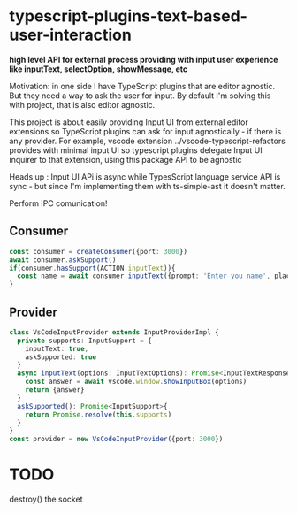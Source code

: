# typescript-plugins-text-based-user-interaction

**high level API for external process providing with input user experience like inputText, selectOption, showMessage, etc**

Motivation: in one side I have  TypeScript plugins that are editor agnostic. But they need a way to ask the user for input. By default I'm solving this with project, that is also editor agnostic. 

This project is about easily providing Input UI from external editor extensions so TypeScript plugins can ask for input agnostically - if there is any provider. For example, vscode extension ../vscode-typescript-refactors provides with minimal input UI so typescript plugins delegate Input UI inquirer to that extension, using this package API to be agnostic

Heads up : Input UI APi is async while TypesScript language service API is sync - but since I'm implementing them with ts-simple-ast it doesn't matter.

Perform IPC comunication!

## Consumer

```ts
const consumer = createConsumer({port: 3000})
await consumer.askSupport()
if(consumer.hasSupport(ACTION.inputText)){
  const name = await consumer.inputText({prompt: 'Enter you name', placeHolder: 'John Doe'})
}
```

## Provider

```ts
class VsCodeInputProvider extends InputProviderImpl {
  private supports: InputSupport = { 
    inputText: true,
    askSupported: true
  }
  async inputText(options: InputTextOptions): Promise<InputTextResponse>{
    const answer = await vscode.window.showInputBox(options)
    return {answer}
  }
  askSupported(): Promise<InputSupport>{
    return Promise.resolve(this.supports)
  }
}
const provider = new VsCodeInputProvider({port: 3000})
```


# TODO

destroy() the socket